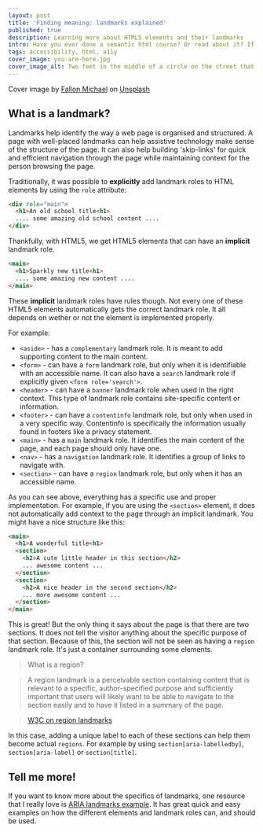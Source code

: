 ```yaml
---
layout: post
title: 'Finding meaning: landmarks explained'
published: true
description: Learning more about HTML5 elements and their landmarks
intro: Have you ever done a semantic html course? Or read about it? If you have, you might remember elements like <main>, <section> or maybe <aside>. But did you know that using these elements does not automatically provide the proper ,semantic meaning? Let's go on a journey of creating meaningful landmarks.
tags: accessibility, html, a11y
cover_image: you-are-here.jpg
cover_image_alt: Two feet in the middle of a circle on the street that says you are here.
---
```

Cover image by [Fallon Michael](https://unsplash.com/@fallonmichaeltx?utm_source=unsplash&utm_medium=referral&utm_content=creditCopyText) on [Unsplash](https://unsplash.com/s/photos/you-are-here?utm_source=unsplash&utm_medium=referral&utm_content=creditCopyText)

## What is a landmark?

Landmarks help identify the way a web page is organised and structured. A page with well-placed landmarks can help assistive technology make sense of the structure of the page. It can also help building 'skip-links' for quick and efficient navigation through the page while maintaining  context for the person browsing the page.

Traditionally, it was possible to **explicitly** add landmark roles to HTML elements by using the `role` attribute:

```html
<div role="main">
  <h1>An old school title<h1>
  .... some amazing old school content ....
</div>
```

Thankfully, with HTML5, we get HTML5 elements that can have an **implicit** landmark role.

```html
<main>
  <h1>Sparkly new title<h1>
  .... some amazing new content ....
</main>
```

These **implicit** landmark roles have rules though. Not every one of these HTML5 elements automatically gets the correct landmark role. It all depends on wether or not the element is implemented properly.

For example:

- `<aside>` - has a `complementary` landmark role. It is meant to add supporting content to the main content.
- `<form>` - can have a `form` landmark role, but only when it is identifiable with an accessible name. It can also have a `search` landmark role if explicitly given `<form role='search'>`.
- `<header>` - can have a `banner` landmark role when used in the right context. This type of landmark role contains site-specific content or information.
- `<footer>` - can have a `contentinfo` landmark role, but only when used in a very specific way. Contentinfo is specifically the information usually found in footers like a privacy statement.
- `<main>` - has a `main` landmark role. It identifies the main content of the page, and each page should only have one.
- `<nav>` - has a `navigation` landmark role. It identifies a group of links to navigate with.
- `<section>` - can have a `region` landmark role, but only when it has an accessible name.

As you can see above, everything has a specific use and proper implementation. For example, if you are using the `<section>` element, it does not automatically add context to the page through an implicit landmark. You might have a nice structure like this:

```html
<main>
  <h1>A wonderful title<h1>
  <section>
    <h2>A cute little header in this section</h2>
    ... awesome content ...
  </section>
  <section>
    <h2>A nice header in the second section</h2>
    ... more awesome content ...
  </section>
</main>
```

This is great! But the only thing it says about the page is that there are two sections. It does not tell the visitor anything about the specific purpose of that section. Because of this, the section will not be seen as having a `region` landmark role. It's just a container surrounding some elements.

> What is a region?

> A region landmark is a perceivable section containing content that is relevant to a specific, author-specified purpose and sufficiently important that users will likely want to be able to navigate to the section easily and to have it listed in a summary of the page.

> [W3C on region landmarks](https://www.w3.org/TR/2017/NOTE-wai-aria-practices-1.1-20171214/examples/landmarks/region.html)

In this case, adding a unique label to each of these sections can help them become actual `regions`. For example by using `section[aria-labelledby]`, `section[aria-label]` or `section[title]`.

## Tell me more!

If you want to know more about the specifics of landmarks, one resource that I really love is [ARIA landmarks example](https://www.w3.org/TR/2017/NOTE-wai-aria-practices-1.1-20171214/examples/landmarks/index.html). It has great quick and easy examples on how the different elements and landmark roles can, and should be used.

